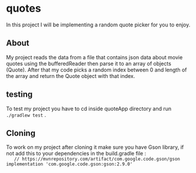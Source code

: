 # quotes
In this project I will be implementing a random quote picker for you to enjoy. 

## About
My project reads the data from a file that contains json data about movie quotes using the bufferedReader then parse it to an array of objects (Quote).
After that my code picks a random index between 0 and length of the array and return the Quote object with that index. 

## testing 
To test my project you have to cd inside quoteApp directory and run `./gradlew test` . 

## Cloning 
To work on my project after cloning it make sure you have Gson library, if not add this to your dependencies in the build.gradle file :  
`    // https://mvnrepository.com/artifact/com.google.code.gson/gson
implementation 'com.google.code.gson:gson:2.9.0'
`

